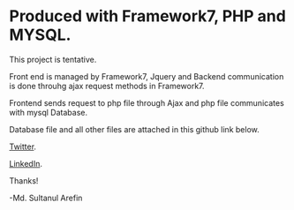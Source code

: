 # Produced with Framework7, PHP and MYSQL. 

This project is tentative.

Front end is managed by Framework7, Jquery and Backend communication is done throuhg ajax request methods in Framework7.

Frontend sends request to php file through Ajax and php file communicates with mysql Database. 
	
Database file and all other files are attached in this github link below.
 
[Twitter](https://twitter.com/mdsultanul).

[LinkedIn](https://linkedin.com/in/mdarefin28/).

Thanks!

-Md. Sultanul Arefin
